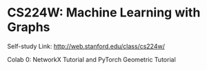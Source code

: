 # CS224W: Machine Learning with Graphs
Self-study
Link: http://web.stanford.edu/class/cs224w/

Colab 0: NetworkX Tutorial and PyTorch Geometric Tutorial
